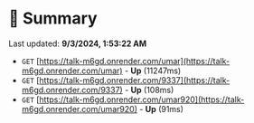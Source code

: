 # 📖 Summary
Last updated: **9/3/2024, 1:53:22 AM**

- `GET` [https://talk-m6gd.onrender.com/umar](https://talk-m6gd.onrender.com/umar) - **Up** (11247ms)
- `GET` [https://talk-m6gd.onrender.com/9337](https://talk-m6gd.onrender.com/9337) - **Up** (108ms)
- `GET` [https://talk-m6gd.onrender.com/umar920](https://talk-m6gd.onrender.com/umar920) - **Up** (91ms)
